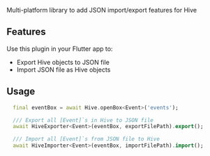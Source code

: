 Multi-platform library to add JSON import/export features for Hive

## Features

Use this plugin in your Flutter app to:

- Export Hive objects to JSON file
- Import JSON file as Hive objects

## Usage

```dart
  final eventBox = await Hive.openBox<Event>('events');

  /// Export all [Event]`s in Hive to JSON file
  await HiveExporter<Event>(eventBox, exportFilePath).export();

  /// Import all [Event]`s from JSON file to Hive
  await HiveImporter<Event>(eventBox, importFilePath).import();
```
